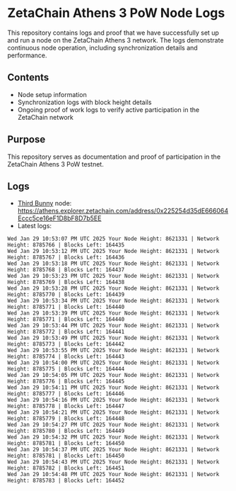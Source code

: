 # ZetaChain Athens 3 PoW Node Logs
This repository contains logs and proof that we have successfully set up and run a node on the ZetaChain Athens 3 network. The logs demonstrate continuous node operation, including synchronization details and performance.

## Contents
- Node setup information
- Synchronization logs with block height details
- Ongoing proof of work logs to verify active participation in the ZetaChain network

## Purpose
This repository serves as documentation and proof of participation in the ZetaChain Athens 3 PoW testnet.

## Logs

- [Third Bunny](https://thirdbunny.xyz/) node: https://athens.explorer.zetachain.com/address/0x225254d35dE666064Eccc5ce16eF1D8bF8D7b5EE
- Latest logs:
```
Wed Jan 29 10:53:07 PM UTC 2025 Your Node Height: 8621331 | Network Height: 8785766 | Blocks Left: 164435
Wed Jan 29 10:53:12 PM UTC 2025 Your Node Height: 8621331 | Network Height: 8785767 | Blocks Left: 164436
Wed Jan 29 10:53:18 PM UTC 2025 Your Node Height: 8621331 | Network Height: 8785768 | Blocks Left: 164437
Wed Jan 29 10:53:23 PM UTC 2025 Your Node Height: 8621331 | Network Height: 8785769 | Blocks Left: 164438
Wed Jan 29 10:53:28 PM UTC 2025 Your Node Height: 8621331 | Network Height: 8785770 | Blocks Left: 164439
Wed Jan 29 10:53:34 PM UTC 2025 Your Node Height: 8621331 | Network Height: 8785771 | Blocks Left: 164440
Wed Jan 29 10:53:39 PM UTC 2025 Your Node Height: 8621331 | Network Height: 8785771 | Blocks Left: 164440
Wed Jan 29 10:53:44 PM UTC 2025 Your Node Height: 8621331 | Network Height: 8785772 | Blocks Left: 164441
Wed Jan 29 10:53:49 PM UTC 2025 Your Node Height: 8621331 | Network Height: 8785773 | Blocks Left: 164442
Wed Jan 29 10:53:55 PM UTC 2025 Your Node Height: 8621331 | Network Height: 8785774 | Blocks Left: 164443
Wed Jan 29 10:54:00 PM UTC 2025 Your Node Height: 8621331 | Network Height: 8785775 | Blocks Left: 164444
Wed Jan 29 10:54:05 PM UTC 2025 Your Node Height: 8621331 | Network Height: 8785776 | Blocks Left: 164445
Wed Jan 29 10:54:11 PM UTC 2025 Your Node Height: 8621331 | Network Height: 8785777 | Blocks Left: 164446
Wed Jan 29 10:54:16 PM UTC 2025 Your Node Height: 8621331 | Network Height: 8785778 | Blocks Left: 164447
Wed Jan 29 10:54:21 PM UTC 2025 Your Node Height: 8621331 | Network Height: 8785779 | Blocks Left: 164448
Wed Jan 29 10:54:27 PM UTC 2025 Your Node Height: 8621331 | Network Height: 8785780 | Blocks Left: 164449
Wed Jan 29 10:54:32 PM UTC 2025 Your Node Height: 8621331 | Network Height: 8785781 | Blocks Left: 164450
Wed Jan 29 10:54:37 PM UTC 2025 Your Node Height: 8621331 | Network Height: 8785781 | Blocks Left: 164450
Wed Jan 29 10:54:43 PM UTC 2025 Your Node Height: 8621331 | Network Height: 8785782 | Blocks Left: 164451
Wed Jan 29 10:54:48 PM UTC 2025 Your Node Height: 8621331 | Network Height: 8785783 | Blocks Left: 164452
```
